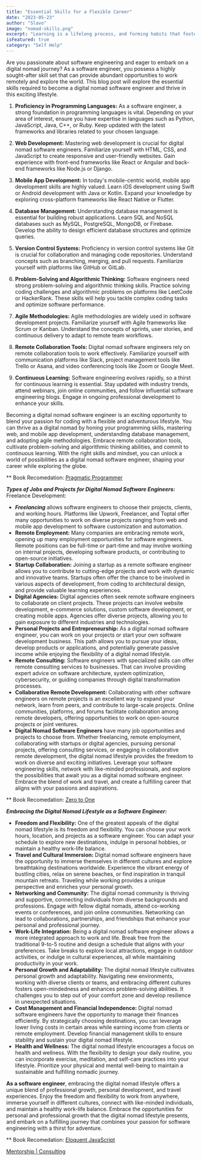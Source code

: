 ```yaml
---
title: "Essential Skills for a Flexible Career"
date: "2023-05-23"
author: "Slavo"
image: "nomad-skills.png"
excerpt: "Learning is a lifelong process, and forming habits that foster learning can have numerous benefits...."
isFeatured: true
category: "Self Help"
---
```


Are you passionate about software engineering and eager to embark on a digital nomad journey? As a software engineer, you possess a highly sought-after skill set that can provide abundant opportunities to work remotely and explore the world. This blog post will explore the essential skills required to become a digital nomad software engineer and thrive in this exciting lifestyle.

1. **Proficiency in Programming Languages:**
   As a software engineer, a strong foundation in programming languages is vital. Depending on your area of interest, ensure you have expertise in languages such as Python, JavaScript, Java, C++, or Ruby. Keep updated with the latest frameworks and libraries related to your chosen language.

2. **Web Development:**
   Mastering web development is crucial for digital nomad software engineers. Familiarize yourself with HTML, CSS, and JavaScript to create responsive and user-friendly websites. Gain experience with front-end frameworks like React or Angular and back-end frameworks like Node.js or Django.

3. **Mobile App Development:**
   In today's mobile-centric world, mobile app development skills are highly valued. Learn iOS development using Swift or Android development with Java or Kotlin. Expand your knowledge by exploring cross-platform frameworks like React Native or Flutter.

4. **Database Management:**
   Understanding database management is essential for building robust applications. Learn SQL and NoSQL databases such as MySQL, PostgreSQL, MongoDB, or Firebase. Develop the ability to design efficient database structures and optimize queries.

5. **Version Control Systems:**
   Proficiency in version control systems like Git is crucial for collaboration and managing code repositories. Understand concepts such as branching, merging, and pull requests. Familiarize yourself with platforms like GitHub or GitLab.

6. **Problem-Solving and Algorithmic Thinking:**
   Software engineers need strong problem-solving and algorithmic thinking skills. Practice solving coding challenges and algorithmic problems on platforms like LeetCode or HackerRank. These skills will help you tackle complex coding tasks and optimize software performance.

7. **Agile Methodologies:**
   Agile methodologies are widely used in software development projects. Familiarize yourself with Agile frameworks like Scrum or Kanban. Understand the concepts of sprints, user stories, and continuous delivery to adapt to remote team workflows.

8. **Remote Collaboration Tools:**
   Digital nomad software engineers rely on remote collaboration tools to work effectively. Familiarize yourself with communication platforms like Slack, project management tools like Trello or Asana, and video conferencing tools like Zoom or Google Meet.

9. **Continuous Learning:**
   Software engineering evolves rapidly, so a thirst for continuous learning is essential. Stay updated with industry trends, attend webinars, join online communities, and follow influential software engineering blogs. Engage in ongoing professional development to enhance your skills.

Becoming a digital nomad software engineer is an exciting opportunity to blend your passion for coding with a flexible and adventurous lifestyle. You can thrive as a digital nomad by honing your programming skills, mastering web, and mobile app development, understanding database management, and adopting agile methodologies. Embrace remote collaboration tools, cultivate problem-solving and algorithmic thinking abilities, and commit to continuous learning. With the right skills and mindset, you can unlock a world of possibilities as a digital nomad software engineer, shaping your career while exploring the globe.

\*\* Book Recomedation: [Pragmatic Programmer](https://amzn.to/3Iy666M)

**_Types of Jobs and Projects for Digital Nomad Software Engineers:_**
Freelance Development:

- **_Freelancing_** allows software engineers to choose their projects, clients, and working hours. Platforms like Upwork, Freelancer, and Toptal offer many opportunities to work on diverse projects ranging from web and mobile app development to software customization and automation.
- **Remote Employment:** Many companies are embracing remote work, opening up many employment opportunities for software engineers. Remote positions can be full-time or part-time and may involve working on internal projects, developing software products, or contributing to open-source initiatives.
- **Startup Collaboration:** Joining a startup as a remote software engineer allows you to contribute to cutting-edge projects and work with dynamic and innovative teams. Startups often offer the chance to be involved in various aspects of development, from coding to architectural design, and provide valuable learning experiences.
- **Digital Agencies:** Digital agencies often seek remote software engineers to collaborate on client projects. These projects can involve website development, e-commerce solutions, custom software development, or creating mobile apps. Agencies offer diverse projects, allowing you to gain exposure to different industries and technologies.
- **Personal Projects and Entrepreneurship:** As a digital nomad software engineer, you can work on your projects or start your own software development business. This path allows you to pursue your ideas, develop products or applications, and potentially generate passive income while enjoying the flexibility of a digital nomad lifestyle.
- **Remote Consulting:** Software engineers with specialized skills can offer remote consulting services to businesses. That can involve providing expert advice on software architecture, system optimization, cybersecurity, or guiding companies through digital transformation processes.
- **Collaborative Remote Development:** Collaborating with other software engineers on remote projects is an excellent way to expand your network, learn from peers, and contribute to large-scale projects. Online communities, platforms, and forums facilitate collaboration among remote developers, offering opportunities to work on open-source projects or joint ventures.
- **Digital Nomad Software Engineers** have many job opportunities and projects to choose from. Whether freelancing, remote employment, collaborating with startups or digital agencies, pursuing personal projects, offering consulting services, or engaging in collaborative remote development, the digital nomad lifestyle provides the freedom to work on diverse and exciting initiatives. Leverage your software engineering skills, network with like-minded professionals, and explore the possibilities that await you as a digital nomad software engineer. Embrace the blend of work and travel, and create a fulfilling career that aligns with your passions and aspirations.

\*\* Book Recomedation: [Zero to One](https://amzn.to/3q4IznP)

**_Embracing the Digital Nomad Lifestyle as a Software Engineer:_**

- **Freedom and Flexibility:** One of the greatest appeals of the digital nomad lifestyle is its freedom and flexibility. You can choose your work hours, location, and projects as a software engineer. You can adapt your schedule to explore new destinations, indulge in personal hobbies, or maintain a healthy work-life balance.
- **Travel and Cultural Immersion:** Digital nomad software engineers have the opportunity to immerse themselves in different cultures and explore breathtaking destinations worldwide. Experience the vibrant energy of bustling cities, relax on serene beaches, or find inspiration in tranquil mountain retreats. Traveling while working provides a unique perspective and enriches your personal growth.
- **Networking and Community:** The digital nomad community is thriving and supportive, connecting individuals from diverse backgrounds and professions. Engage with fellow digital nomads, attend co-working events or conferences, and join online communities. Networking can lead to collaborations, partnerships, and friendships that enhance your personal and professional journey.
- **Work-Life Integration:** Being a digital nomad software engineer allows a more integrated approach to work and life. Break free from the traditional 9-to-5 routine and design a schedule that aligns with your preferences. Take breaks to explore local attractions, engage in outdoor activities, or indulge in cultural experiences, all while maintaining productivity in your work.
- **Personal Growth and Adaptability:** The digital nomad lifestyle cultivates personal growth and adaptability. Navigating new environments, working with diverse clients or teams, and embracing different cultures fosters open-mindedness and enhances problem-solving abilities. It challenges you to step out of your comfort zone and develop resilience in unexpected situations.
- **Cost Management and Financial Independence:** Digital nomad software engineers have the opportunity to manage their finances efficiently. By strategically choosing destinations, you can leverage lower living costs in certain areas while earning income from clients or remote employment. Develop financial management skills to ensure stability and sustain your digital nomad lifestyle.
- **Health and Wellness:** The digital nomad lifestyle encourages a focus on health and wellness. With the flexibility to design your daily routine, you can incorporate exercise, meditation, and self-care practices into your lifestyle. Prioritize your physical and mental well-being to maintain a sustainable and fulfilling nomadic journey.

**As a software engineer**, embracing the digital nomad lifestyle offers a unique blend of professional growth, personal development, and travel experiences. Enjoy the freedom and flexibility to work from anywhere, immerse yourself in different cultures, connect with like-minded individuals, and maintain a healthy work-life balance. Embrace the opportunities for personal and professional growth that the digital nomad lifestyle presents, and embark on a fulfilling journey that combines your passion for software engineering with a thirst for adventure.

\*\* Book Recomedation: [Eloquent JavaScript](https://amzn.to/44UeeZ6)

[Mentorship | Consulting](https://wwww.slavo.io/contact)
